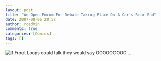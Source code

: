 ```yaml
---
layout: post
title: "An Open Forum For Debate Taking Place On A Car's Rear End"
date: 2007-08-06 20:57
author: rcadmin
comments: true
categories: [Comics]
tags: []
---
```

<img id="image1139" src="http://bitsmack.com/wp/wp-content/uploads/2007/08/20070806.jpg" title="If Froot Loops could talk they would say OOOOOOOOO....." />
